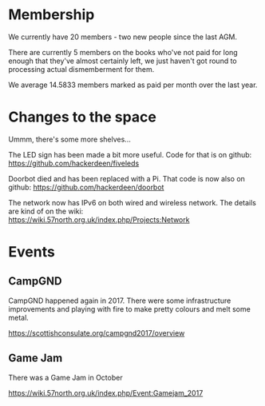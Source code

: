 # Membership #

We currently have 20 members - two new people since the last AGM. 

There are currently 5 members on the books who've not paid for long enough that they've almost certainly left, we just haven't got round to processing actual dismemberment for them.

We average 14.5833 members marked as paid per month over the last year.

# Changes to the space # 

Ummm, there's some more shelves...

The LED sign has been made a bit more useful. Code for that is on github:
https://github.com/hackerdeen/fiveleds

Doorbot died and has been replaced with a Pi. That code is now also on github:
https://github.com/hackerdeen/doorbot

The network now has IPv6 on both wired and wireless network.
The details are kind of on the wiki: https://wiki.57north.org.uk/index.php/Projects:Network

# Events # 

## CampGND ##

CampGND happened again in 2017. There were some infrastructure improvements and playing with fire to make pretty colours and melt some metal. 

https://scottishconsulate.org/campgnd2017/overview

## Game Jam ##

There was a Game Jam in October

https://wiki.57north.org.uk/index.php/Event:Gamejam_2017

